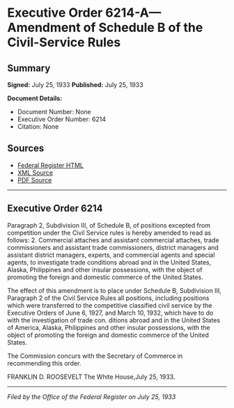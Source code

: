 # Executive Order 6214-A—Amendment of Schedule B of the Civil-Service Rules

## Summary

**Signed:** July 25, 1933
**Published:** July 25, 1933

**Document Details:**
- Document Number: None
- Executive Order Number: 6214
- Citation: None

## Sources
- [Federal Register HTML](https://www.presidency.ucsb.edu/documents/executive-order-6214-amendment-schedule-b-the-civil-service-rules)
- [XML Source](None)
- [PDF Source](None)

---

## Executive Order 6214

Paragraph 2, Subdivision III, of Schedule B, of positions excepted from competition under the Civil Service rules is hereby amended to read as follows:
2. Commercial attaches and assistant commercial attaches, trade commissioners and assistant trade commissioners, district managers and assistant district managers, experts, and commercial agents and special agents, to investigate trade conditions abroad and in the United States, Alaska, Philippines and other insular possessions, with the object of promoting the foreign and domestic commerce of the United States.

The effect of this amendment is to place under Schedule B, Subdivision III, Paragraph 2 of the Civil Service Rules all positions, including positions which were transferred to the competitive classified civil service by the Executive Orders of June 6, 1927, and March 10, 1932, which have to do with the investigation of trade con. ditions abroad and in the United States of America, Alaska, Philippines and other insular possessions, with the object of promoting the foreign and domestic commerce of the United States.

The Commission concurs with the Secretary of Commerce in recommending this order.

FRANKLIN D. ROOSEVELT
The White House,July 25, 1933.

---

*Filed by the Office of the Federal Register on July 25, 1933*
